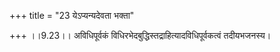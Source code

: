 +++
title = "23 येऽप्यन्यदेवता भक्ता"

+++
।।9.23।। अविधिपूर्वकं विधिरभेदबुद्धिस्तद्राहित्यादविधिपूर्वकत्वं
तदीयभजनस्य।
